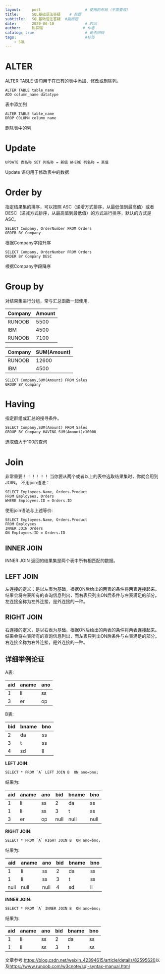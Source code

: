 ```yaml
---
layout:     post                    # 使用的布局（不需要改）
title:      SQL基础语法答疑    # 标题 
subtitle:   SQL基础语法答疑  #副标题
date:       2020-06-10              # 时间
author:     陈祥瑞                  # 作者
catalog: true                       # 是否归档
tags:                               #标签
    - SQL
---
```

# ALTER
ALTER TABLE 语句用于在已有的表中添加、修改或删除列。
```
ALTER TABLE table_name
ADD column_name datatype
```
表中添加列

```
ALTER TABLE table_name 
DROP COLUMN column_name
```
删除表中的列

# Update
```
UPDATE 表名称 SET 列名称 = 新值 WHERE 列名称 = 某值
```
Update 语句用于修改表中的数据

# Order by
指定结果集的排序，可以按照 ASC（递增方式排序，从最低值到最高值）或者 DESC（递减方式排序，从最高值到最低值）的方式进行排序，默认的方式是 ASC。

```
SELECT Company, OrderNumber FROM Orders
ORDER BY Company
```
根据Company字段升序

```
SELECT Company, OrderNumber FROM Orders
ORDER BY Company DESC
```
根据Company字段降序

# Group by
对结果集进行分组，常与汇总函数一起使用.

Company|Amount
-|-
RUNOOB|5500|
IBM|4500|
RUNOOB|7100|


Company|SUM(Amount)
-|-
RUNOOB	|12600|
IBM	|4500|


```
SELECT Company,SUM(Amount) FROM Sales
GROUP BY Company
```

# Having
指定群组或汇总的搜寻条件。
```
SELECT Company,SUM(Amount) FROM Sales
GROUP BY Company HAVING SUM(Amount)>10000
```
选取值大于100的查询

# Join
非常重要！！！！！！
当你要从两个或者以上的表中选取结果集时，你就会用到 JOIN。
不用join语法：
```
SELECT Employees.Name, Orders.Product
FROM Employees, Orders
WHERE Employees.ID = Orders.ID
```
使用join语法与上述等价:
```
SELECT Employees.Name, Orders.Product
FROM Employees
INNER JOIN Orders
ON Employees.ID = Orders.ID
```

## INNER JOIN
INNER JOIN 返回的结果集是两个表中所有相匹配的数据。
## LEFT JOIN
左连接的定义：是以左表为基础，根据ON后给出的两表的条件将两表连接起来。结果会将左表所有的查询信息列出，而右表只列出ON后条件与左表满足的部分。左连接全称为左外连接，是外连接的一种。
## RIGHT JOIN
右连接的定义，是以右表为基础，根据ON后给出的两表的条件将两表连接起来。结果会将右表所有的查询信息列出，而左表只列出ON后条件与右表满足的部分。右连接全称为右外连接，是外连接的一种。
## 详细举例论证
A表:

aid|aname|ano
-|-|-
1|li|ss|
3|er|op

B表:

bid|bname|bno
-|-|-
2|da|ss|
3|t|ss|
4|sd|ll

**LEFT JOIN**:
```
SELECT * FROM `A` LEFT JOIN B  ON ano=bno;
```

结果为:

aid|aname|ano|bid|bname|bno
-|-|-|-|-|-
1|li|ss|2|da|ss|
1|li|ss|3|t|ss|
3|er|op|null|null|null|

**RIGHT JOIN**:
```
SELECT * FROM `A` RIGHT JOIN B  ON ano=bno;
```

结果为:

aid|aname|ano|bid|bname|bno
-|-|-|-|-|-
1|li|ss|2|da|ss|
1|li|ss|3|t|ss|
null|null|null|4|sd|ll|

**INNER JOIN**:
```
SELECT * FROM `A` INNER JOIN B  ON ano=bno;
```

结果为:

aid|aname|ano|bid|bname|bno
-|-|-|-|-|-
1|li|ss|2|da|ss|
1|li|ss|3|t|ss|

文章参考:<https://blog.csdn.net/weixin_42394615/article/details/82595620>以及<https://www.runoob.com/w3cnote/sql-syntax-manual.html>








